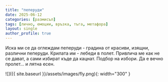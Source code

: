 ```yaml
---
title: "пеперуди"
date: 2025-06-12
categories: [размисъл]
tags: [лично, емоции, връзка, тъга, метафора]
layout: single
author_profile: true
---
```

Иска ми се да оглеждам пеперуди -
градина от красиви, изящни, различни пеперуди.
Крилата им - лебеди в полет.
Привлича ме как не се дават,
а сами избират къде да кацнат.
Подбор на избори.
Да е вечно пролет... и лятна есен.

![]({{ site.baseurl }}/assets/images/fly.png){: width="300" }
